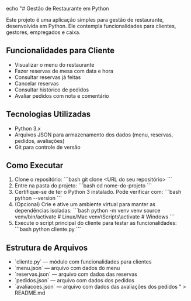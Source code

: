 echo "# Gestão de Restaurante em Python

Este projeto é uma aplicação simples para gestão de restaurante, desenvolvida em Python. Ele contempla funcionalidades para clientes, gestores, empregados e caixa.

## Funcionalidades para Cliente

- Visualizar o menu do restaurante
- Fazer reservas de mesa com data e hora
- Consultar reservas já feitas
- Cancelar reservas
- Consultar histórico de pedidos
- Avaliar pedidos com nota e comentário

## Tecnologias Utilizadas

- Python 3.x
- Arquivos JSON para armazenamento dos dados (menu, reservas, pedidos, avaliações)
- Git para controle de versão

## Como Executar

1. Clone o repositório:
   \`\`\`bash
   git clone <URL do seu repositório>
   \`\`\`
2. Entre na pasta do projeto:
   \`\`\`bash
   cd nome-do-projeto
   \`\`\`
3. Certifique-se de ter o Python 3 instalado. Pode verificar com:
   \`\`\`bash
   python --version
   \`\`\`
4. (Opcional) Crie e ative um ambiente virtual para manter as dependências isoladas: 
   \`\`\`bash
   python -m venv venv
   source venv/bin/activate   # Linux/Mac
   venv\Scripts\activate      # Windows
   \`\`\`
5. Execute o script principal do cliente para testar as funcionalidades:
   \`\`\`bash
   python cliente.py
   \`\`\`

## Estrutura de Arquivos

- \`cliente.py\` — módulo com funcionalidades para clientes
- \`menu.json\` — arquivo com dados do menu
- \`reservas.json\` — arquivo com dados das reservas
- \`pedidos.json\` — arquivo com dados dos pedidos
- \`avaliacoes.json\` — arquivo com dados das avaliações dos pedidos
" > README.md
